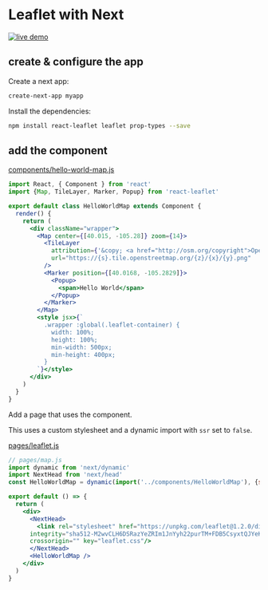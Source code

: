 # Leaflet with Next

[![live demo](https://img.shields.io/badge/live-demo-green.svg?style=plastic)](https://resourcessnippets-next-wwvobxipbj.now.sh/leaflet)

## create & configure the app

Create a next app:

``` bash
create-next-app myapp
```

Install the dependencies:

``` bash
npm install react-leaflet leaflet prop-types --save
```

## add the component

[components/hello-world-map.js](https://github.com/resources/snippets/blob/master/apps/next/components/hello-world-map.js)

``` jsx
import React, { Component } from 'react'
import {Map, TileLayer, Marker, Popup} from 'react-leaflet'

export default class HelloWorldMap extends Component {
  render() {
    return (
      <div className="wrapper">
        <Map center={[40.015, -105.28]} zoom={14}>
          <TileLayer
            attribution={'&copy; <a href="http://osm.org/copyright">OpenStreetMap</a> contributors'}
            url="https://{s}.tile.openstreetmap.org/{z}/{x}/{y}.png"
          />
          <Marker position={[40.0168, -105.2829]}>
            <Popup>
              <span>Hello World</span>
            </Popup>
          </Marker>
        </Map>
        <style jsx>{`
          .wrapper :global(.leaflet-container) {
            width: 100%;
            height: 100%;
            min-width: 500px;
            min-height: 400px;
          }
        `}</style>
      </div>
    )
  }
}
```

Add a page that uses the component.

This uses a custom stylesheet and a dynamic import with `ssr` set to `false`.

[pages/leaflet.js](https://github.com/resources/snippets/blob/master/apps/next/pages/leaflet.js)

``` jsx
// pages/map.js
import dynamic from 'next/dynamic'
import NextHead from 'next/head'
const HelloWorldMap = dynamic(import('../components/HelloWorldMap'), {ssr: false})

export default () => {
  return (
    <div>
      <NextHead>
        <link rel="stylesheet" href="https://unpkg.com/leaflet@1.2.0/dist/leaflet.css"
      integrity="sha512-M2wvCLH6DSRazYeZRIm1JnYyh22purTM+FDB5CsyxtQJYeKq83arPe5wgbNmcFXGqiSH2XR8dT/fJISVA1r/zQ=="
      crossorigin="" key="leaflet.css"/>
      </NextHead>
      <HelloWorldMap />
    </div>
  )
}
```